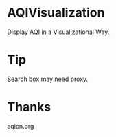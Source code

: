 # AQIVisualization
Display AQI in a Visualizational Way.

# Tip
Search box may need proxy.

# Thanks
aqicn.org
